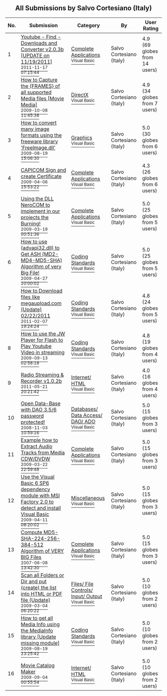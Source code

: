﻿<div align="center">

## All Submissions by Salvo Cortesiano \(Italy\)

</div>

No.  | Submission | Category | By   | User Rating
---- | ---------- | -------- | ---- | -----------
1 | [Youtube \- Find \- Downloads and Converter v2\.0\.3b \[UPDATE on 11/19/2011\]<br /><sup>2011-11-17 07:15:44</sup>](https://github.com/Planet-Source-Code/salvo-cortesiano-italy-youtube-find-downloads-and-converter-v2-0-3b-update-on-11-19-2011__1-73765) | [Complete Applications<br /><sup>Visual Basic</sup>](../ByCategory/complete-applications__1-27.md) | Salvo Cortesiano \(Italy\) | 4.9 (69 globes from 14 users)
2 | [How to Capture the \{FRAMES\} of all supported Media files \[Movie Media\]<br /><sup>2009-10-08 11:45:38</sup>](https://github.com/Planet-Source-Code/salvo-cortesiano-italy-how-to-capture-the-frames-of-all-supported-media-files-movie-media__1-72540) | [DirectX<br /><sup>Visual Basic</sup>](../ByCategory/directx__1-44.md) | Salvo Cortesiano \(Italy\) | 4.9 (34 globes from 7 users)
3 | [How to convert many image formats using the freeware library 'FreeImage\.dll'<br /><sup>2009-08-19 15:06:30</sup>](https://github.com/Planet-Source-Code/salvo-cortesiano-italy-how-to-convert-many-image-formats-using-the-freeware-library-freeim__1-72401) | [Graphics<br /><sup>Visual Basic</sup>](../ByCategory/graphics__1-46.md) | Salvo Cortesiano \(Italy\) | 5.0 (30 globes from 6 users)
4 | [CAPICOM Sign and create Certificate<br /><sup>2009-04-06 15:53:22</sup>](https://github.com/Planet-Source-Code/salvo-cortesiano-italy-capicom-sign-and-create-certificate__1-71971) | [Complete Applications<br /><sup>Visual Basic</sup>](../ByCategory/complete-applications__1-27.md) | Salvo Cortesiano \(Italy\) | 4.3 (26 globes from 6 users)
5 | [Using the DLL NeroCOM to implement in our projects the Burning\!<br /><sup>2009-03-19 00:51:36</sup>](https://github.com/Planet-Source-Code/salvo-cortesiano-italy-using-the-dll-nerocom-to-implement-in-our-projects-the-burning__1-71884) | [Complete Applications<br /><sup>Visual Basic</sup>](../ByCategory/complete-applications__1-27.md) | Salvo Cortesiano \(Italy\) | 5.0 (25 globes from 5 users)
6 | [How to use \(advapi32\.dll\) to Get ASH \(MD2\-MD4\-MD5\-SHA\) Algorithm of very Big File\!<br /><sup>2009-04-27 20:00:02</sup>](https://github.com/Planet-Source-Code/salvo-cortesiano-italy-how-to-use-advapi32-dll-to-get-ash-md2-md4-md5-sha-algorithm-of-ver__1-72043) | [Coding Standards<br /><sup>Visual Basic</sup>](../ByCategory/coding-standards__1-43.md) | Salvo Cortesiano \(Italy\) | 5.0 (25 globes from 5 users)
7 | [How to Download files like megaupload\.com \(Update\) 02/22/2011<br /><sup>2011-02-07 19:24:24</sup>](https://github.com/Planet-Source-Code/salvo-cortesiano-italy-how-to-download-files-like-megaupload-com-update-02-22-2011__1-72498) | [Coding Standards<br /><sup>Visual Basic</sup>](../ByCategory/coding-standards__1-43.md) | Salvo Cortesiano \(Italy\) | 4.8 (24 globes from 5 users)
8 | [How to use the JW Player for Flash to Play Youtube Video in streaming<br /><sup>2009-09-13 02:58:18</sup>](https://github.com/Planet-Source-Code/salvo-cortesiano-italy-how-to-use-the-jw-player-for-flash-to-play-youtube-video-in-streami__1-72455) | [Coding Standards<br /><sup>Visual Basic</sup>](../ByCategory/coding-standards__1-43.md) | Salvo Cortesiano \(Italy\) | 4.8 (19 globes from 4 users)
9 | [Radio Streaming & Recorder v1\.0\.2b<br /><sup>2011-05-21 20:21:42</sup>](https://github.com/Planet-Source-Code/salvo-cortesiano-italy-radio-streaming-recorder-v1-0-2b__1-73924) | [Internet/ HTML<br /><sup>Visual Basic</sup>](../ByCategory/internet-html__1-34.md) | Salvo Cortesiano \(Italy\) | 4.0 (16 globes from 4 users)
10 | [Open Data\-Base with DAO 3\.5/6 password protected\!<br /><sup>2008-11-03 10:59:16</sup>](https://github.com/Planet-Source-Code/salvo-cortesiano-italy-open-data-base-with-dao-3-5-6-password-protected__1-71377) | [Databases/ Data Access/ DAO/ ADO<br /><sup>Visual Basic</sup>](../ByCategory/databases-data-access-dao-ado__1-6.md) | Salvo Cortesiano \(Italy\) | 5.0 (15 globes from 3 users)
11 | [Example how to Extract Audio Tracks from Media CDW/DVDW<br /><sup>2009-03-22 22:59:48</sup>](https://github.com/Planet-Source-Code/salvo-cortesiano-italy-example-how-to-extract-audio-tracks-from-media-cdw-dvdw__1-71897) | [Complete Applications<br /><sup>Visual Basic</sup>](../ByCategory/complete-applications__1-27.md) | Salvo Cortesiano \(Italy\) | 5.0 (15 globes from 3 users)
12 | [Use the Visual Basic 6 SP6 dependency module with MSI Factory 2\.0 to detect and install Visual Basic<br /><sup>2009-04-11 08:20:02</sup>](https://github.com/Planet-Source-Code/salvo-cortesiano-italy-use-the-visual-basic-6-sp6-dependency-module-with-msi-factory-2-0-t__1-71976) | [Miscellaneous<br /><sup>Visual Basic</sup>](../ByCategory/miscellaneous__1-1.md) | Salvo Cortesiano \(Italy\) | 5.0 (15 globes from 3 users)
13 | [Compute MD5\-SHA\-224\-256\-384\-512 Algorithm of VERY BIG Files<br /><sup>2007-06-08 13:42:30</sup>](https://github.com/Planet-Source-Code/salvo-cortesiano-italy-compute-md5-sha-224-256-384-512-algorithm-of-very-big-files__1-72300) | [Complete Applications<br /><sup>Visual Basic</sup>](../ByCategory/complete-applications__1-27.md) | Salvo Cortesiano \(Italy\) | 5.0 (15 globes from 3 users)
14 | [Scan all Folders or Dir and put \(create\) the list into HTML or PDF file \(Update\)<br /><sup>2009-03-04 06:20:22</sup>](https://github.com/Planet-Source-Code/salvo-cortesiano-italy-scan-all-folders-or-dir-and-put-create-the-list-into-html-or-pdf-fi__1-71831) | [Files/ File Controls/ Input/ Output<br /><sup>Visual Basic</sup>](../ByCategory/files-file-controls-input-output__1-3.md) | Salvo Cortesiano \(Italy\) | 5.0 (10 globes from 2 users)
15 | [How to get all Media Info using the MediaInfo library \[Update missing module\]<br /><sup>2009-08-19 23:25:42</sup>](https://github.com/Planet-Source-Code/salvo-cortesiano-italy-how-to-get-all-media-info-using-the-mediainfo-library-update-missin__1-72378) | [Coding Standards<br /><sup>Visual Basic</sup>](../ByCategory/coding-standards__1-43.md) | Salvo Cortesiano \(Italy\) | 5.0 (10 globes from 2 users)
16 | [Movie Catalog Maker<br /><sup>2009-09-04 00:55:54</sup>](https://github.com/Planet-Source-Code/salvo-cortesiano-italy-movie-catalog-maker__1-72433) | [Internet/ HTML<br /><sup>Visual Basic</sup>](../ByCategory/internet-html__1-34.md) | Salvo Cortesiano \(Italy\) | 5.0 (10 globes from 2 users)
